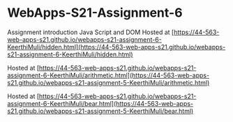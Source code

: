 # WebApps-S21-Assignment-6
Assignment introduction Java Script and DOM
Hosted at [https://44-563-web-apps-s21.github.io/webapps-s21-assignment-6-KeerthiMuli/hidden.html](https://44-563-web-apps-s21.github.io/webapps-s21-assignment-6-KeerthiMuli/hidden.html)

Hosted at [https://44-563-web-apps-s21.github.io/webapps-s21-assignment-6-KeerthiMuli/arithmetic.html](https://44-563-web-apps-s21.github.io/webapps-s21-assignment-5-KeerthiMuli/arithmetic.html)

Hosted at [https://44-563-web-apps-s21.github.io/webapps-s21-assignment-6-KeerthiMuli/bear.html](https://44-563-web-apps-s21.github.io/webapps-s21-assignment-5-KeerthiMuli/bear.html)
